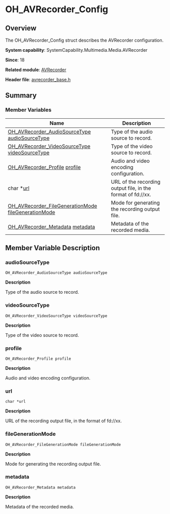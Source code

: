 # OH_AVRecorder_Config


## Overview

The OH_AVRecorder_Config struct describes the AVRecorder configuration.

**System capability**: SystemCapability.Multimedia.Media.AVRecorder

**Since**: 18

**Related module**: [AVRecorder](_a_v_recorder.md)

**Header file**: [avrecorder_base.h](avrecorder__base_8h.md)


## Summary


### Member Variables

| Name| Description| 
| -------- | -------- |
| [OH_AVRecorder_AudioSourceType](_a_v_recorder.md#oh_avrecorder_audiosourcetype) [audioSourceType](#audiosourcetype) | Type of the audio source to record.| 
| [OH_AVRecorder_VideoSourceType](_a_v_recorder.md#oh_avrecorder_videosourcetype) [videoSourceType](#videosourcetype) | Type of the video source to record.| 
| [OH_AVRecorder_Profile](_o_h___a_v_recorder___profile.md) [profile](#profile) | Audio and video encoding configuration.| 
| char \*[url](#url) | URL of the recording output file, in the format of fd://xx.| 
| [OH_AVRecorder_FileGenerationMode](_a_v_recorder.md#oh_avrecorder_filegenerationmode) [fileGenerationMode](#filegenerationmode) | Mode for generating the recording output file.| 
| [OH_AVRecorder_Metadata](_o_h___a_v_recorder___metadata.md) [metadata](#metadata) | Metadata of the recorded media.| 


## Member Variable Description


### audioSourceType

```
OH_AVRecorder_AudioSourceType audioSourceType
```

**Description**

Type of the audio source to record.


### videoSourceType

```
OH_AVRecorder_VideoSourceType videoSourceType
```

**Description**

Type of the video source to record.


### profile

```
OH_AVRecorder_Profile profile
```

**Description**

Audio and video encoding configuration.


### url

```
char *url
```

**Description**

URL of the recording output file, in the format of fd://xx.


### fileGenerationMode

```
OH_AVRecorder_FileGenerationMode fileGenerationMode
```

**Description**

Mode for generating the recording output file.


### metadata

```
OH_AVRecorder_Metadata metadata
```

**Description**

Metadata of the recorded media.

